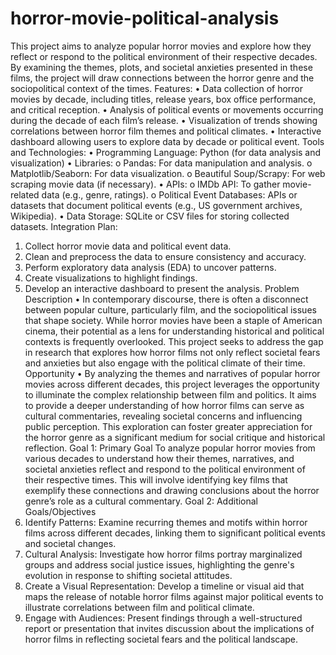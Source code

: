 # horror-movie-political-analysis
This project aims to analyze popular horror movies and explore how they reflect or respond to the political environment of their respective decades. By examining the themes, plots, and societal anxieties presented in these films, the project will draw connections between the horror genre and the sociopolitical context of the times.
Features:
•	Data collection of horror movies by decade, including titles, release years, box office performance, and critical reception.
•	Analysis of political events or movements occurring during the decade of each film’s release.
•	Visualization of trends showing correlations between horror film themes and political climates.
•	Interactive dashboard allowing users to explore data by decade or political event.
Tools and Technologies:
•	Programming Language: Python (for data analysis and visualization)
•	Libraries:
o	Pandas: For data manipulation and analysis.
o	Matplotlib/Seaborn: For data visualization.
o	Beautiful Soup/Scrapy: For web scraping movie data (if necessary).
•	APIs:
o	IMDb API: To gather movie-related data (e.g., genre, ratings).
o	Political Event Databases: APIs or datasets that document political events (e.g., US government archives, Wikipedia).
•	Data Storage: SQLite or CSV files for storing collected datasets.
Integration Plan:
1.	Collect horror movie data and political event data.
2.	Clean and preprocess the data to ensure consistency and accuracy.
3.	Perform exploratory data analysis (EDA) to uncover patterns.
4.	Create visualizations to highlight findings.
5.	Develop an interactive dashboard to present the analysis.
Problem Description
•	In contemporary discourse, there is often a disconnect between popular culture, particularly film, and the sociopolitical issues that shape society. While horror movies have been a staple of American cinema, their potential as a lens for understanding historical and political contexts is frequently overlooked. This project seeks to address the gap in research that explores how horror films not only reflect societal fears and anxieties but also engage with the political climate of their time.
Opportunity
•	By analyzing the themes and narratives of popular horror movies across different decades, this project leverages the opportunity to illuminate the complex relationship between film and politics. It aims to provide a deeper understanding of how horror films can serve as cultural commentaries, revealing societal concerns and influencing public perception. This exploration can foster greater appreciation for the horror genre as a significant medium for social critique and historical reflection.
Goal 1: Primary Goal
To analyze popular horror movies from various decades to understand how their themes, narratives, and societal anxieties reflect and respond to the political environment of their respective times. This will involve identifying key films that exemplify these connections and drawing conclusions about the horror genre’s role as a cultural commentary.
Goal 2: Additional Goals/Objectives
1.	Identify Patterns: Examine recurring themes and motifs within horror films across different decades, linking them to significant political events and societal changes.
2.	Cultural Analysis: Investigate how horror films portray marginalized groups and address social justice issues, highlighting the genre's evolution in response to shifting societal attitudes.
3.	Create a Visual Representation: Develop a timeline or visual aid that maps the release of notable horror films against major political events to illustrate correlations between film and political climate.
4.	Engage with Audiences: Present findings through a well-structured report or presentation that invites discussion about the implications of horror films in reflecting societal fears and the political landscape.
